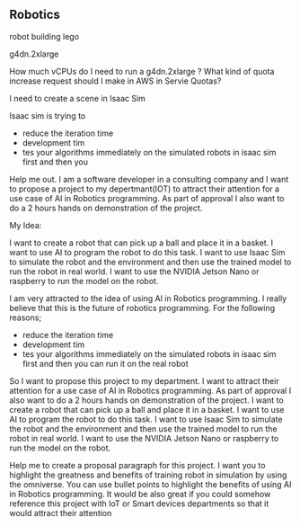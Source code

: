 ## Robotics

robot building lego

g4dn.2xlarge

How much vCPUs do I need to run a g4dn.2xlarge ? What kind of quota increase request should I make in AWS in Servie
Quotas?

I need to create a scene in Isaac Sim

Isaac sim is trying to

- reduce the iteration time
- development tim
- tes your algorithms immediately on the simulated robots
  in isaac sim first and then you

Help me out.  I am a software developer in a consulting company
and I want to propose a project to my depertmant(IOT) to attract their attention for a use case of AI in Robotics
programming.
As part of approval I also want to do a 2 hours hands on demonstration of the project.

My Idea:

I want to create a robot that can pick up a ball and place it in a basket. I want to use AI to program the robot to do
this task. I want to use Isaac Sim to simulate the robot and the environment and then use the trained model to run the
robot in real world. I want to use the NVIDIA Jetson Nano or raspberry to run the model on the robot.

I am very attracted to the idea of using AI in Robotics programming. I really believe that this is the future of
robotics programming.
For the following reasons;

- reduce the iteration time
- development tim
- tes your algorithms immediately on the simulated robots in isaac sim first and then you can run it on the real robot

So I want to propose this project to my department. I want to attract their attention for a use case of AI in Robotics
programming. As part of approval I also want to do a 2 hours hands on demonstration of the project. I want to create a
robot that can pick up a ball and place it in a basket. I want to use AI to program the robot to do this task. I want to
use Isaac Sim to simulate the robot and the environment and then use the trained model to run the robot in real world. I
want to use the NVIDIA Jetson Nano or raspberry to run the model on the robot.

Help me to create a proposal paragraph for this project. I want you to highlight the greatness and benefits of training
robot in simulation by using the omniverse. You can use bullet points to highlight the benefits of using AI in Robotics
programming. It would be also great if you could somehow reference this project with IoT or Smart devices departments so that it would attract their attention

